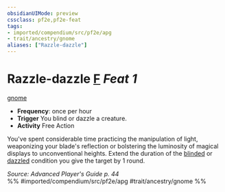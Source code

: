```yaml
---
obsidianUIMode: preview
cssclass: pf2e,pf2e-feat
tags:
- imported/compendium/src/pf2e/apg
- trait/ancestry/gnome
aliases: ["Razzle-dazzle"]
---
```

# Razzle-dazzle  [F](chapter-9-playing-the-game.md#Actions "Free Action") *Feat 1*  
[gnome](gnome.md)  

- **Frequency**: once per hour
- **Trigger** You blind or dazzle a creature.
- **Activity** Free Action

You've spent considerable time practicing the manipulation of light, weaponizing your blade's reflection or bolstering the luminosity of magical displays to unconventional heights. Extend the duration of the [blinded](conditions.md#Blinded) or [dazzled](conditions.md#Dazzled) condition you give the target by 1 round.

*Source: Advanced Player's Guide p. 44*  
%% #imported/compendium/src/pf2e/apg #trait/ancestry/gnome %%